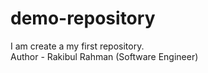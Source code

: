 # demo-repository
I am create a my first repository.<br>
Author - Rakibul Rahman (Software Engineer)
